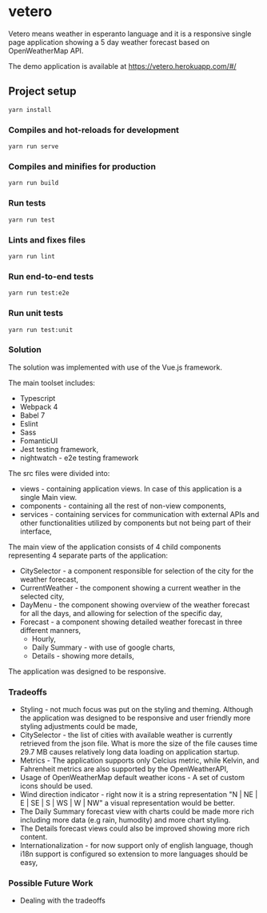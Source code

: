 # vetero

Vetero means weather in esperanto language and it is a responsive single page application showing a 5 day weather forecast based on OpenWeatherMap API.

The demo application is available at https://vetero.herokuapp.com/#/

## Project setup
```
yarn install
```

### Compiles and hot-reloads for development
```
yarn run serve
```

### Compiles and minifies for production
```
yarn run build
```

### Run tests
```
yarn run test
```

### Lints and fixes files
```
yarn run lint
```

### Run end-to-end tests
```
yarn run test:e2e
```

### Run unit tests
```
yarn run test:unit
```

### Solution

The solution was implemented with use of the Vue.js framework.

The main toolset includes:

- Typescript
- Webpack 4
- Babel 7
- Eslint
- Sass
- FomanticUI
- Jest testing framework,
- nightwatch - e2e testing framework

The src files were divided into:
- views - containing application views. In case of this application is a single Main view.
- components - containing all the rest of non-view components,
- services - containing services for communication with external APIs and other functionalities utilized by components but not being part of their interface,


The main view of the application consists of 4 child components representing 4 separate parts of the application:
- CitySelector - a component responsible for selection of the city for the weather forecast,
- CurrentWeather - the component showing a current weather in the selected city,
- DayMenu - the component showing overview of the weather forecast for all the days, and allowing for selection of the specific day,
- Forecast - a component showing detailed weather forecast in three different manners,
    * Hourly,
    * Daily Summary - with use of google charts,
    * Details - showing more details,
        
The application was designed to be responsive.

### Tradeoffs

- Styling - not much focus was put on the styling and theming. Although the application was designed to be responsive and user friendly more styling adjustments could be made,
- CitySelector - the list of cities with available weather is currently retrieved from the json file. What is more the size of the file causes time 29.7 MB causes relatively long data loading on application startup.
- Metrics - The application supports only Celcius metric, while Kelvin, and Fahrenheit metrics are also supported by the OpenWeatherAPI,
- Usage of OpenWeatherMap default weather icons - A set of custom icons should be used.
- Wind direction indicator - right now it is a string representation "N | NE | E | SE | S | WS | W | NW" a visual representation would be better.
- The Daily Summary forecast view with charts could be made more rich including more data (e.g rain, humodity) and more chart styling.
- The Details forecast views could also be improved showing more rich content.
- Internationalization - for now support only of english language, though i18n support is configured so extension to more languages should be easy,

### Possible Future Work
- Dealing with the tradeoffs

